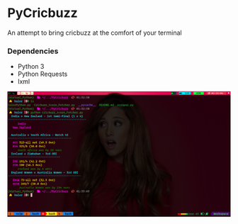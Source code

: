 # PyCricbuzz

An attempt to bring cricbuzz at the comfort of your terminal

### Dependencies
+ Python 3
+ Python Requests
+ lxml

![Screenshot](./images/PyCricbuzz_1.png)
